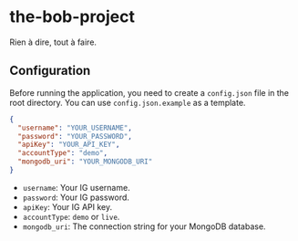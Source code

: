 # the-bob-project
Rien à dire, tout à faire.

## Configuration

Before running the application, you need to create a `config.json` file in the root directory. You can use `config.json.example` as a template.

```json
{
  "username": "YOUR_USERNAME",
  "password": "YOUR_PASSWORD",
  "apiKey": "YOUR_API_KEY",
  "accountType": "demo",
  "mongodb_uri": "YOUR_MONGODB_URI"
}
```

- `username`: Your IG username.
- `password`: Your IG password.
- `apiKey`: Your IG API key.
- `accountType`: `demo` or `live`.
- `mongodb_uri`: The connection string for your MongoDB database.
